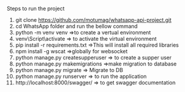 Steps to run the project

1. git clone https://github.com/motumag/whatsapp-api-project.git
2. cd WhatsApp folder and run the bellow command
3. python -m venv venv =>to create a vertual environment 
4. venv\Script\activate => to activate the virtual environment 
5. pip install -r requirements.txt =>This will install all required libraries 
6. npm install -g wscat =>globally for websocket
7. python manage.py createsupperuser => to create a supper user
8. python manage.py makemigrations =>make migration to database
9. python manage.py migrate => Migrate to DB
10. python manage.py runserver => to run the application
11. http://localhost:8000/swagger/ => to get swagger documentation